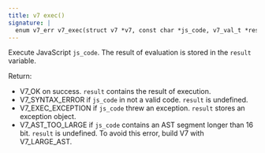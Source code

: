 ```yaml
---
title: v7 exec()
signature: |
  enum v7_err v7_exec(struct v7 *v7, const char *js_code, v7_val_t *result);
---
```


Execute JavaScript `js_code`. The result of evaluation is stored in
the `result` variable.

Return:

 - V7_OK on success. `result` contains the result of execution.
 - V7_SYNTAX_ERROR if `js_code` in not a valid code. `result` is undefined.
 - V7_EXEC_EXCEPTION if `js_code` threw an exception. `result` stores
   an exception object.
 - V7_AST_TOO_LARGE if `js_code` contains an AST segment longer than 16 bit.
   `result` is undefined. To avoid this error, build V7 with V7_LARGE_AST. 

